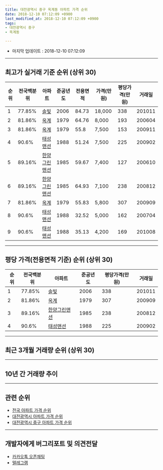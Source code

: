 ```yaml
---
title: 대전광역시 중구 옥계동 아파트 가격 순위
date: 2018-12-10 07:12:09 +0900
last_modified_at: 2018-12-10 07:12:09 +0900
tags:
- 대전광역시 중구
- 옥계동

---
```


* 마지막 업데이트 : 2018-12-10 07:12:09

---

## 최고가 실거래 기준 순위 (상위 30)


|순위|전국백분위|아파트|준공년도|전용면적|가격(만원)|평당가격(만원)|거래일|
|---|---|---|---|---|---|---|---|
|1|77.85%|[솔빛](https://search.naver.com/search.naver?query=%EB%8C%80%EC%A0%84%EA%B4%91%EC%97%AD%EC%8B%9C+%EC%A4%91%EA%B5%AC+%EC%98%A5%EA%B3%84%EB%8F%99+%EC%86%94%EB%B9%9B)|2006|84.73|18,000|338|201011|
|2|81.86%|[옥계](https://search.naver.com/search.naver?query=%EB%8C%80%EC%A0%84%EA%B4%91%EC%97%AD%EC%8B%9C+%EC%A4%91%EA%B5%AC+%EC%98%A5%EA%B3%84%EB%8F%99+%EC%98%A5%EA%B3%84)|1979|64.76|8,000|193|200604|
|3|81.86%|[옥계](https://search.naver.com/search.naver?query=%EB%8C%80%EC%A0%84%EA%B4%91%EC%97%AD%EC%8B%9C+%EC%A4%91%EA%B5%AC+%EC%98%A5%EA%B3%84%EB%8F%99+%EC%98%A5%EA%B3%84)|1979|55.8|7,500|153|200911|
|4|90.6%|[태성맨션](https://search.naver.com/search.naver?query=%EB%8C%80%EC%A0%84%EA%B4%91%EC%97%AD%EC%8B%9C+%EC%A4%91%EA%B5%AC+%EC%98%A5%EA%B3%84%EB%8F%99+%ED%83%9C%EC%84%B1%EB%A7%A8%EC%85%98)|1988|51.24|7,500|225|200902|
|5|89.16%|[한양그린맨션](https://search.naver.com/search.naver?query=%EB%8C%80%EC%A0%84%EA%B4%91%EC%97%AD%EC%8B%9C+%EC%A4%91%EA%B5%AC+%EC%98%A5%EA%B3%84%EB%8F%99+%ED%95%9C%EC%96%91%EA%B7%B8%EB%A6%B0%EB%A7%A8%EC%85%98)|1985|59.67|7,400|127|200610|
|6|89.16%|[한양그린맨션](https://search.naver.com/search.naver?query=%EB%8C%80%EC%A0%84%EA%B4%91%EC%97%AD%EC%8B%9C+%EC%A4%91%EA%B5%AC+%EC%98%A5%EA%B3%84%EB%8F%99+%ED%95%9C%EC%96%91%EA%B7%B8%EB%A6%B0%EB%A7%A8%EC%85%98)|1985|64.93|7,100|238|200812|
|7|81.86%|[옥계](https://search.naver.com/search.naver?query=%EB%8C%80%EC%A0%84%EA%B4%91%EC%97%AD%EC%8B%9C+%EC%A4%91%EA%B5%AC+%EC%98%A5%EA%B3%84%EB%8F%99+%EC%98%A5%EA%B3%84)|1979|55.83|5,800|307|200909|
|8|90.6%|[태성맨션](https://search.naver.com/search.naver?query=%EB%8C%80%EC%A0%84%EA%B4%91%EC%97%AD%EC%8B%9C+%EC%A4%91%EA%B5%AC+%EC%98%A5%EA%B3%84%EB%8F%99+%ED%83%9C%EC%84%B1%EB%A7%A8%EC%85%98)|1988|32.52|5,000|162|200704|
|9|90.6%|[태성맨션](https://search.naver.com/search.naver?query=%EB%8C%80%EC%A0%84%EA%B4%91%EC%97%AD%EC%8B%9C+%EC%A4%91%EA%B5%AC+%EC%98%A5%EA%B3%84%EB%8F%99+%ED%83%9C%EC%84%B1%EB%A7%A8%EC%85%98)|1988|35.13|4,200|169|201008|


---

## 평당 가격(전용면적 기준) 순위 (상위 30)


|순위|전국백분위|아파트|준공년도|평당가격(만원)|거래일|
|---|---|---|---|---|---|
|1|77.85%|[솔빛](https://search.naver.com/search.naver?query=%EB%8C%80%EC%A0%84%EA%B4%91%EC%97%AD%EC%8B%9C+%EC%A4%91%EA%B5%AC+%EC%98%A5%EA%B3%84%EB%8F%99+%EC%86%94%EB%B9%9B)|2006|338|201011|
|2|81.86%|[옥계](https://search.naver.com/search.naver?query=%EB%8C%80%EC%A0%84%EA%B4%91%EC%97%AD%EC%8B%9C+%EC%A4%91%EA%B5%AC+%EC%98%A5%EA%B3%84%EB%8F%99+%EC%98%A5%EA%B3%84)|1979|307|200909|
|3|89.16%|[한양그린맨션](https://search.naver.com/search.naver?query=%EB%8C%80%EC%A0%84%EA%B4%91%EC%97%AD%EC%8B%9C+%EC%A4%91%EA%B5%AC+%EC%98%A5%EA%B3%84%EB%8F%99+%ED%95%9C%EC%96%91%EA%B7%B8%EB%A6%B0%EB%A7%A8%EC%85%98)|1985|238|200812|
|4|90.6%|[태성맨션](https://search.naver.com/search.naver?query=%EB%8C%80%EC%A0%84%EA%B4%91%EC%97%AD%EC%8B%9C+%EC%A4%91%EA%B5%AC+%EC%98%A5%EA%B3%84%EB%8F%99+%ED%83%9C%EC%84%B1%EB%A7%A8%EC%85%98)|1988|225|200902|


---

## 최근 3개월 거래량 순위 (상위 30)


<div style="width:100%;">
    <canvas id="deal_count_ranking" height="250"></canvas>
</div>


<script>
new Chart(document.getElementById("deal_count_ranking"), {
    type: 'horizontalBar',
    data: {
        labels: ['한양그린맨션', '옥계', '태성맨션', '솔빛'],
        datasets: [{
            label: '실거래 수',
            data: [1, 1, 1, 1],
            borderColor: "rgba(255, 0, 128, 1)",
            backgroundColor: "rgba(255, 0, 128, 0.5)",
            fill: false,
        }]
    },
    options: {
        responsive: true,
        title: {
            display: true,
            text: '최근 3개월 거래량 순위'
        },
        tooltips: {
            mode: 'index',
            intersect: false,
            callbacks: {
                title: function(tooltipItems, data) {
                    return "실거래 수:";
                },
                label: function(tooltipItem, data) {
                    return data.labels[tooltipItem.index] + ": " + tooltipItem.xLabel;
                }
            }
        },
        hover: {
            mode: 'nearest',
            intersect: true
        },
        scales: {
            xAxes: [{
                display: true,
                scaleLabel: {
                    display: true,
                    labelString: '실거래 수'
                },
                ticks: {
                    suggestedMin: 0,
                }
            }],
            yAxes: [{
                display: true,
                ticks: {
                    autoSkip: false,
                    callback: function(value, index, values) {
                        if (value.length > 15)
                            return value.substr(0, 13) + "...";
                        else
                            return value;
                    }
                },
                scaleLabel: {
                    display: false,
                }
            }]
        }
    }
});

</script>


---

## 10년 간 거래량 추이


<div style="width:100%;">
    <canvas id="deal_progress" height="250"></canvas>
</div>

<script>
new Chart(document.getElementById("deal_progress"), {
    type: 'line',
    data: {
        labels: ['200812','200901','200902','200903','200904','200905','200906','200907','200908','200909','200910','200911','200912','201001','201002','201003','201004','201005','201006','201007','201008','201009','201010','201011','201012','201101','201102','201103','201104','201105','201106','201107','201108','201109','201110','201111','201112','201201','201202','201203','201204','201205','201206','201207','201208','201209','201210','201211','201212','201301','201302','201303','201304','201305','201306','201307','201308','201309','201310','201311','201312','201401','201402','201403','201404','201405','201406','201407','201408','201409','201410','201411','201412','201501','201502','201503','201504','201505','201506','201507','201508','201509','201510','201511','201512','201601','201602','201603','201604','201605','201606','201607','201608','201609','201610','201611','201612','201701','201702','201703','201704','201705','201706','201707','201708','201709','201710','201711','201712','201801','201802','201803','201804','201805','201806','201807','201808','201809','201810','201811','201812'],
        datasets: [{
            label: '실거래 수',
            pointRadius: 1,
            data: [3, 1, 4, 1, 2, 1, 2, 2, 4, 5, 2, 4, 2, 0, 0, 4, 0, 4, 3, 14, 4, 3, 4, 6, 4, 5, 1, 4, 4, 2, 1, 2, 1, 3, 2, 1, 17, 0, 2, 0, 0, 1, 0, 1, 0, 2, 2, 0, 0, 0, 1, 7, 5, 4, 2, 1, 6, 5, 5, 0, 2, 0, 3, 0, 3, 3, 1, 0, 0, 0, 3, 4, 1, 1, 1, 1, 0, 2, 5, 1, 3, 3, 1, 1, 2, 0, 1, 0, 4, 4, 1, 0, 1, 4, 2, 0, 1, 0, 4, 3, 0, 1, 5, 1, 5, 3, 0, 2, 3, 1, 1, 1, 1, 1, 0, 1, 0, 1, 3, 1, 0],
            borderColor: "rgba(255, 201, 14, 1)",
            backgroundColor: "rgba(255, 201, 14, 0.5)",
            fill: true,
        }]
    },
    options: {
        responsive: true,
        title: {
            display: true,
            text: '10년간 거래량 추이'
        },
        tooltips: {
            mode: 'index',
            intersect: false,
        },
        hover: {
            mode: 'nearest',
            intersect: true
        },
        scales: {
            xAxes: [{
                display: true,
                scaleLabel: {
                    display: true,
                    labelString: '년/월'
                }
            }],
            yAxes: [{
                display: true,
                ticks: {
                    suggestedMin: 0,
                },
                scaleLabel: {
                    display: true,
                    labelString: '실거래 수'
                }
            }]
        }
    }
});

</script>


---

## 관련 순위

- [전국 아파트 가격 순위](https://inasie.github.io/apt-ranking/전국)
- [대전광역시 아파트 가격 순위](https://inasie.github.io/apt-ranking/대전광역시)
- [대전광역시 중구 아파트 가격 순위](https://inasie.github.io/apt-ranking/대전광역시-중구)


---

## 개발자에게 버그리포트 및 의견전달

- [카카오톡 오픈채팅](https://open.kakao.com/o/gLJUAP4)
- [텔레그램](https://t.me/inasie)

